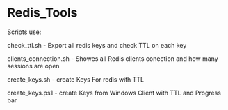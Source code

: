 # Redis_Tools

Scripts use:

check_ttl.sh - Export all redis keys and check TTL on each key

clients_connection.sh - Showes all Redis clients conection and how many sessions are open

create_keys.sh - create Keys For redis with TTL

create_keys.ps1 - create Keys from Windows Client with TTL and Progress bar
